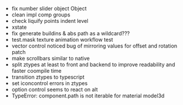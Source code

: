 -   fix number slider object Object
-   clean impl comp groups
-   check liquify points indent level
-   xstate
-   fix generate buildins & abs path as a wildcard???
-   test.mask texture animation workflow test
-   vector control noticed bug of mirroring values for offset and rotation patch
-   make scrollbars similar to native
-   split ztypes at least to front and backend to improve readability and faster coompile time
-   transition ztypes to typescript
-   set iconcontrol errors in ztypes
-   option control seems to react on alt
-   TypeError: component.path is not iterable for material model3d
